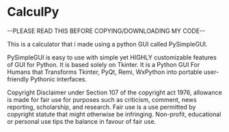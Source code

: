 # CalculPy

--PLEASE READ THIS BEFORE COPYING/DOWNLOADING MY CODE--

This is a calculator that i made using a python GUI called PySimpleGUI.

PySimpleGUI is easy to use with simple yet HIGHLY customizable features of GUI for Python. It is based solely on Tkinter. It is a Python GUI For Humans that Transforms Tkinter, PyQt, Remi, WxPython into portable user-friendly Pythonic interfaces.

Copyright Disclaimer under Section 107 of the copyright act 1976, allowance is made for fair use for purposes such as criticism, comment, news reporting, scholarship, and research. Fair use is a use permitted by copyright statute that might otherwise be infringing. Non-profit, educational or personal use tips the balance in favour of fair use.
